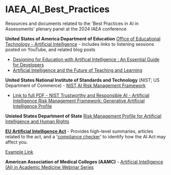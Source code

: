 # IAEA_AI_Best_Practices
Resources and documents related to the 'Best Practices in AI in Assessments' plenary panel at the 2024 IAEA conference

**United States of America Department of Education** [Office of Educational Technology - Artificial Intelligence](https://tech.ed.gov/ai/) - includes links to listening sessions posted on YouTube, and related blog posts
- [Designing for Education with Artifical Intelligence : An Essential Guide for Developers](https://tech.ed.gov/designing-for-education-with-artificial-intelligence/)
- [Artificial Intelligence and the Future of Teaching and Learning](https://tech.ed.gov/ai-future-of-teaching-and-learning/) 

**United States National Institute of Standards and Technology** (*NIST*; US Department of Commerce) - [NIST AI Risk Management Framework](https://www.nist.gov/itl/ai-risk-management-framework) 

- [Link to full PDF - NIST Trustworthy and Responsible AI - Artificial Intelligence Risk Management Framework: Generative Artificial Intelligence Profile](https://nvlpubs.nist.gov/nistpubs/ai/NIST.AI.600-1.pdf)

**Unisted States Department of State** [Risk Management Profile for Artificial Intelligence and Human Rights](https://www.state.gov/risk-management-profile-for-ai-and-human-rights/)

[**EU Artificial Intelligence Act**](https://artificialintelligenceact.eu/) - Provides high-level summaries, articles related to the act, and a '[compliance checker](https://artificialintelligenceact.eu/assessment/eu-ai-act-compliance-checker/)' to identify how the AI Act may affect you.

<a href="https://www.google.com/" target="_blank">Example Link</a>


**American Association of Medical Colleges (AAMC)** - [Artificial Intelligence (AI) in Academic Medicine Webinar Series](https://www.aamc.org/about-us/mission-areas/medical-education/artificial-intelligence-ai-academic-medicine-webinar-series)




